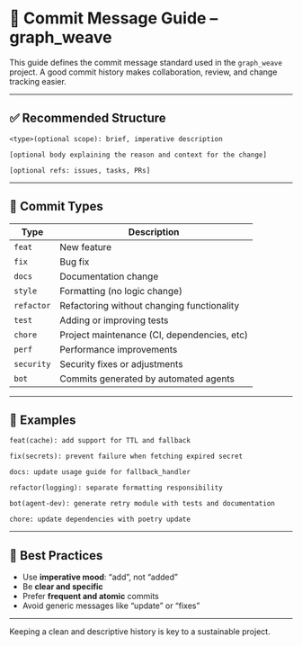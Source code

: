 # 📝 Commit Message Guide – graph_weave

This guide defines the commit message standard used in the `graph_weave` project. A good commit history makes collaboration, review, and change tracking easier.

---

## ✅ Recommended Structure

```
<type>(optional scope): brief, imperative description

[optional body explaining the reason and context for the change]

[optional refs: issues, tasks, PRs]
```

---

## 🎯 Commit Types

| Type        | Description |
|-------------|-------------|
| `feat`      | New feature |
| `fix`       | Bug fix |
| `docs`      | Documentation change |
| `style`     | Formatting (no logic change) |
| `refactor`  | Refactoring without changing functionality |
| `test`      | Adding or improving tests |
| `chore`     | Project maintenance (CI, dependencies, etc) |
| `perf`      | Performance improvements |
| `security`  | Security fixes or adjustments |
| `bot`       | Commits generated by automated agents |

---

## 🧠 Examples

```
feat(cache): add support for TTL and fallback

fix(secrets): prevent failure when fetching expired secret

docs: update usage guide for fallback_handler

refactor(logging): separate formatting responsibility

bot(agent-dev): generate retry module with tests and documentation

chore: update dependencies with poetry update
```

---

## 🛑 Best Practices

- Use **imperative mood**: “add”, not “added”
- Be **clear and specific**
- Prefer **frequent and atomic** commits
- Avoid generic messages like “update” or “fixes”

---

Keeping a clean and descriptive history is key to a sustainable project.